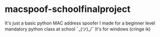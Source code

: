 # macspoof-schoolfinalproject
It's just a basic python MAC address spoofer I made for a beginner level mandatory python class at school ¯\_(ツ)_/¯
It's for windows (cringe ik) 
